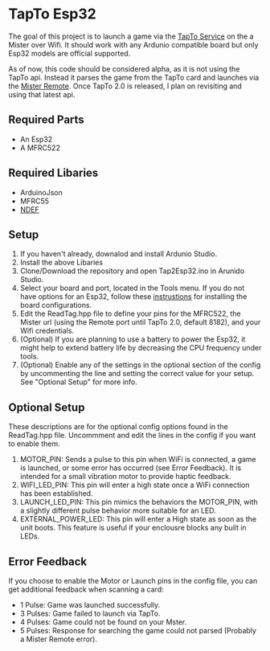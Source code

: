 # TapTo Esp32

The goal of this project is to launch a game via the [TapTo Service](https://github.com/TapToCommunity/tapto) on the a Mister over Wifi. It should work with any Ardunio compatible board but only Esp32 models are official supported.

As of now, this code should be considered alpha, as it is not using the TapTo api. Instead it parses the game from the TapTo card and launches via the [Mister Remote](https://github.com/wizzomafizzo/mrext?tab=readme-ov-file#remote). Once TapTo 2.0 is released, I plan on revisiting and using that latest api.

## Required Parts
* An Esp32
* A MFRC522

## Required Libaries
* ArduinoJson
* MFRC55
* [NDEF](https://github.com/don/NDEF/tree/master)

## Setup
1. If you haven't already, downalod and install Ardunio Studio.
2. Install the above Libaries
3. Clone/Download the repository and open Tap2Esp32.ino in Arunido Studio.
4. Select your board and port, located in the Tools menu. If you do not have options for an Esp32, follow these [instrustions](https://docs.sunfounder.com/projects/umsk/en/latest/03_esp32/esp32_start/03_install_esp32.html) for installing the board configurations.
5. Edit the ReadTag.hpp file to define your pins for the MFRC522, the Mister url (using the Remote port until TapTo 2.0, default 8182), and your Wifi credentials.
6. (Optional) If you are planning to use a battery to power the Esp32, it might help to extend battery life by decreasing the CPU frequency under tools.
7. (Optional) Enable any of the settings in the optional section of the config by uncommenting the line and setting the correct value for your setup. See "Optional Setup" for more info.

## Optional Setup
These descriptions are for the optional config options found in the ReadTag.hpp file. Uncommment and edit the lines in the config if you want to enable them.
1. MOTOR_PIN: Sends a pulse to this pin when WiFi is connected, a game is launched, or some error has occurred (see Error Feedback). It is intended for a small vibration motor to provide haptic feedback.
2. WIFI_LED_PIN: This pin will enter a high state once a WiFi connection has been established.
3. LAUNCH_LED_PIN: This pin mimics the behaviors the MOTOR_PIN, with a slightly different pulse behavior more suitable for an LED.
4. EXTERNAL_POWER_LED: This pin will enter a High state as soon as the unit boots. This feature is useful if your enclousre blocks any built in LEDs.

## Error Feedback
If you choose to enable the Motor or Launch pins in the config file, you can get additional feedback when scanning a card:
* 1 Pulse: Game was launched successfully.
* 3 Pulses: Game failed to launch via TapTo.
* 4 Pulses: Game could not be found on your Mster.
* 5 Pulses: Response for searching the game could not parsed (Probably a Mister Remote error).
